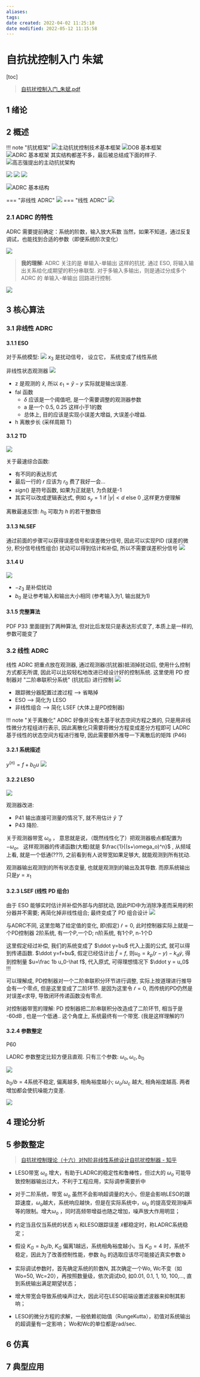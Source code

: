 ```yaml
---
aliases: 
tags: 
date created: 2022-04-02 11:25:10
date modified: 2022-05-12 11:15:58
---
```


# 自抗扰控制入门 朱斌

[toc]

> [自抗扰控制入门_朱斌.pdf](assets/自抗扰控制入门%20朱斌/自抗扰控制入门_朱斌.pdf)

## 1 绪论

## 2 概述

!!! note "抗扰框架"
    ![主动抗扰控制技术基本框架](assets/%E8%87%AA%E6%8A%97%E6%89%B0%E6%8E%A7%E5%88%B6%E5%85%A5%E9%97%A8%20%E6%9C%B1%E6%96%8C/2022-03-29-20-20-08.png)
    ![DOB 基本框架](assets/%E8%87%AA%E6%8A%97%E6%89%B0%E6%8E%A7%E5%88%B6%E5%85%A5%E9%97%A8%20%E6%9C%B1%E6%96%8C/2022-03-29-20-25-22.png)
    ![ADRC 基本框架](assets/%E8%87%AA%E6%8A%97%E6%89%B0%E6%8E%A7%E5%88%B6%E5%85%A5%E9%97%A8%20%E6%9C%B1%E6%96%8C/2022-03-29-20-26-21.png)
    其实结构都差不多，最后被总结成下面的样子.
    ![高志强提出的主动抗扰架构](assets/%E8%87%AA%E6%8A%97%E6%89%B0%E6%8E%A7%E5%88%B6%E5%85%A5%E9%97%A8%20%E6%9C%B1%E6%96%8C/2022-03-29-21-12-44.png)

![](assets/%E8%87%AA%E6%8A%97%E6%89%B0%E6%8E%A7%E5%88%B6%E5%85%A5%E9%97%A8%20%E6%9C%B1%E6%96%8C/2022-03-29-20-37-00.png)
![](assets/%E8%87%AA%E6%8A%97%E6%89%B0%E6%8E%A7%E5%88%B6%E5%85%A5%E9%97%A8%20%E6%9C%B1%E6%96%8C/2022-03-29-20-43-31.png)
![](assets/%E8%87%AA%E6%8A%97%E6%89%B0%E6%8E%A7%E5%88%B6%E5%85%A5%E9%97%A8%20%E6%9C%B1%E6%96%8C/2022-03-29-20-44-18.png)

![ADRC 基本结构](assets/%E8%87%AA%E6%8A%97%E6%89%B0%E6%8E%A7%E5%88%B6%E5%85%A5%E9%97%A8%20%E6%9C%B1%E6%96%8C/2022-03-29-20-52-24.png)

=== "非线性 ADRC"
    ![](assets/%E8%87%AA%E6%8A%97%E6%89%B0%E6%8E%A7%E5%88%B6%E5%85%A5%E9%97%A8%20%E6%9C%B1%E6%96%8C/2022-03-29-20-56-40.png)
=== "线性 ADRC"
    ![](assets/%E8%87%AA%E6%8A%97%E6%89%B0%E6%8E%A7%E5%88%B6%E5%85%A5%E9%97%A8%20%E6%9C%B1%E6%96%8C/2022-03-29-20-57-38.png)

### 2.1 ADRC 的特性

ADRC 需要提前确定：系统的阶数，输入放大系数
当然，如果不知道，通过反复调试，也能找到合适的参数（即便系统阶次变化）

![](assets/%E8%87%AA%E6%8A%97%E6%89%B0%E6%8E%A7%E5%88%B6%E5%85%A5%E9%97%A8%20%E6%9C%B1%E6%96%8C/2022-03-29-21-05-54.png)

> **我的理解**:
> ADRC 关注的是 单输入-单输出 这样的抗扰.
> 通过 ESO, 将输入输出关系给化成期望的积分串联型.
> 对于多输入多输出，则是通过分成多个 ADRC 的 单输入-单输出 回路进行控制.

![](assets/%E8%87%AA%E6%8A%97%E6%89%B0%E6%8E%A7%E5%88%B6%E5%85%A5%E9%97%A8%20%E6%9C%B1%E6%96%8C/2022-03-29-21-07-54.png)

## 3 核心算法

### 3.1 非线性 ADRC

#### 3.1.1 ESO

对于系统模型:
![](assets/自抗扰控制入门%20朱斌/2022-05-12-10-47-42.png)
$x_3$ 是扰动信号， 设立它， 系统变成了线性系统

非线性状态观测器
![](assets/自抗扰控制入门%20朱斌/2022-05-12-10-48-45.png)

- z 是观测的 $\hat x$, 所以 $\varepsilon_1=\hat y-y$ 实际就是输出误差.
- fal 函数
    - $\delta$ 应该是一个阈值吧, 是一个需要调整的观测器参数
    - a 是一个 0.5, 0.25 这样小于1的数
    - 总体上, 目的应该是实现小误差大增益, 大误差小增益.
- h 离散步长 (采样周期 T)

#### 3.1.2 TD

![](assets/自抗扰控制入门%20朱斌/2022-05-12-10-51-57.png)

关于最速综合函数:

- 有不同的表达形式
- 最后一行的 $r$ 应该为 $r_0$ 费了我好一会…
- $sign ()$ 是符号函数, 如果为正就是1, 为负就是-1
- 其实可以改成逻辑表达式, 例如 $s_y=1~\mathrm{if}~|y|<d~\mathrm{else}~ 0$ ,这样更方便理解

离散最速反馈: $h_0$ 可取为 $h$ 的若干整数倍

#### 3.1.3 NLSEF

通过前面的步骤可以获得误差信号和误差微分信号, 因此可以实现PID (误差的微分, 积分信号线性组合)
扰动可以得到估计和补偿, 所以不需要误差积分信号
![](assets/自抗扰控制入门%20朱斌/2022-05-12-10-55-48.png)

#### 3.1.4 U

![](assets/自抗扰控制入门%20朱斌/2022-05-12-10-56-45.png)

- $-z_3$ 是补偿扰动
- $b_0$ 是让参考输入和输出大小相同 (参考输入为1, 输出就为1)

#### 3.1.5 完整算法

PDF P33
里面提到了两种算法, 但对比后发现只是表达形式变了, 本质上是一样的, 参数可能变了

### 3.2 线性 ADRC

线性 ADRC 把重点放在观测器, 通过观测器(抗扰器)抵消掉扰动后, 使用什么控制方式都无所谓, 因此可以比较轻松地改进已经设计好的控制系统.
这里使用 PD 控制器对 "二阶串联积分系统" (抗扰后) 进行控制
![](assets/自抗扰控制入门%20朱斌/2022-05-12-11-01-23.png)

- 跟踪微分器配置过渡过程 --> 省略掉
- ESO --> 简化为 LESO
- 非线性组合 --> 简化 LSEF (大体上是PD控制器)

!!! note "关于离散化"
    ADRC 好像并没有太基于状态空间方程之类的, 只是用非线性微分方程组进行表示, 因此离散化只需要将微分方程变成差分方程即可
    LADRC 基于线性的状态空间方程进行推导, 因此需要额外推导一下离散后的矩阵 (P46)

#### 3.2.1 系统描述

$y^{(n)}=f+b_0u$
![](assets/自抗扰控制入门%20朱斌/2022-05-12-11-04-25.png)

#### 3.2.2 LESO

![](assets/自抗扰控制入门%20朱斌/2022-05-12-11-05-30.png)

观测器改进:

- P41 输出直接可测量的情况下, 就不用估计 $\hat y$ 了
- P43 降阶.

关于观测器带宽 $\omega_o$ ， 意思就是说，（既然线性化了）把观测器极点都配置为 $-\omega_o$。 这样观测器的传递函数(大概)就是 $\frac{1}{(s+\omega_o)^n}$ , 从频域上看, 就是一个低通(???), 之前看到有人说带宽如果足够大, 就能观测到所有扰动.

观测器输出观测到的所有状态变量, 也就是观测到的输出及其导数.
而原系统输出只是$y=x_1$

#### 3.2.3 LSEF (线性 PD 组合)

由于 ESO 能够实时估计并补偿外部与内部扰动, 因此PID中为消除净差而采用的积分器并不需要;
再简化掉非线性组合; 最终变成了 PD 组合设计
![](assets/自抗扰控制入门%20朱斌/2022-05-12-11-08-56.png)

与ADRC不同, 这里忽略了给定值的变化, 即(假定) $\dot r=0$, 此时控制器实际上就是一个PD控制器
2阶系统, 有一个P,一个D; n阶系统, 有1个P, n-1个D

这里假定经过补偿, 我们的系统变成了 $\ddot y=bu$  代入上面的公式, 就可以得到传递函数.
$\ddot y=f+bu$, 假定已经估计出 $\hat f=f$, 则$u_0=k_p(r-y)-k_d\dot y$, 得到控制量 $u=\frac 1b u_0-\hat f$, 代入原式, 可得理想情况下 $\ddot y = u_0$ !!!

可以理解成, PD控制器对一个二阶串联积分环节进行调整, 实际上按道理进行推导会有一个零点, 但是这里变成了二阶环节. 是因为这里令 $\dot r=0$, 而传统的PD仍然是对误差$e$求导, 导致闭环传递函数没有零点.

对控制器带宽的理解: PD 控制器把二阶串联积分改造成了二阶环节, 相当于是 -60dB , 也是一个低通.. 这个角度上, 系统最终有一个带宽. (我是这样理解的?)

#### 3.2.4 参数整定

P60

LADRC 参数整定比较方便且直观.
只有三个参数: $\omega_o, \omega_c, b_0$

![](assets/自抗扰控制入门%20朱斌/2022-05-12-11-13-19.png)

$b_0/b=4$系统不稳定, 偏离越多, 相角裕度越小; $\omega_o/\omega_c$ 越大, 相角裕度越高. 两者增加都会使抗噪能力变差.

![](assets/自抗扰控制入门%20朱斌/2022-05-12-11-14-32.png)

## 4 理论分析

## 5 参数整定

> [自抗扰控制理论（十六）对N阶非线性系统设计自抗扰控制器 - 知乎](https://zhuanlan.zhihu.com/p/323268490)

- LESO带宽 $\omega_o$ 增大，有助于LADRC的稳定性和鲁棒性，但过大的 $\omega_o$ 可能导致控制器输出过大，不利于工程应用，实际调参需要折中

- 对于二阶系统，带宽 $\omega_o$ 虽然不会影响超调量的大小，但是会影响LESO的跟踪速度，$\omega_o$越大，系统响应越快，但是在实际系统中，$\omega_o$ 的提高受观测噪声等的限制。增大$\omega_o$ ，同时高频带增益也随之增加，噪声放大作用明显；

- 约定当且仅当系统的状态 $x_i$ 和LESO跟踪误差 $\tilde x$都稳定时，称LADRC系统稳定；

- 假设 $K_G=b_0/b$, $K_G$ 偏离1越远，系统相角裕度越小。当 $K_G=4$ 时，系统不稳定，因此为了改善控制性能，参数 $b_0$ 的选取应该尽可能接近真实参数 $b$

- 实际调试参数时，首先确定系统的阶数N, 其次确定一个Wo, Wc不变（如Wo=50, Wc=20），再按照数量级，依次调试b0, 如0.01, 0.1, 1, 10, 100,…, 直到系统输出满足期望状态；

- 增大带宽会导致系统噪声过大，因此可在LESO前端设置滤波器来抑制其影响；

- LESO的微分方程的求解，一般依赖初始值（RungeKutta），初值对系统输出的超调量有一定影响；
  Wo和Wc的单位都是rad/sec.

## 6 仿真

## 7 典型应用
